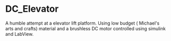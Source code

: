 # DC_Elevator
A humble attempt at a elevator lift platform. Using low budget ( Michael's arts and crafts) material and a brushless DC motor controlled using simulink  and LabView. 
